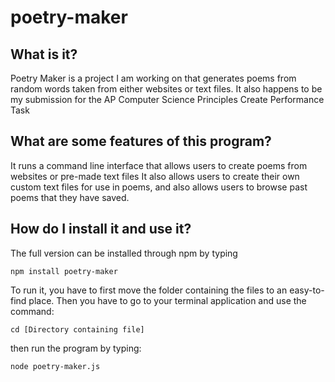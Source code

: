 # poetry-maker



## What is it?
Poetry Maker is a project I am working on that generates poems from random words taken from either websites or text files.
It also happens to be my submission for the AP Computer Science Principles Create Performance Task

## What are some features of this program?
It runs a command line interface that allows users to create poems from websites or pre-made text files
It also allows users to create their own custom text files for use in poems, and also allows users to browse past poems that they have saved.

## How do I install it and use it?
The full version can be installed through npm by typing
```
npm install poetry-maker
```
To run it, you have to first move the folder containing the files to an easy-to-find place. Then you have to go to your terminal application and use the command:
```
cd [Directory containing file]
```
then run the program by typing:
```
node poetry-maker.js
```

